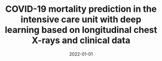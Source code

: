 ---
title: "COVID-19 mortality prediction in the intensive care unit with deep learning based on longitudinal chest X-rays and clinical data"
collection: publications
permalink: /publications/2022-covid
date: 2022-01-01
venue: 'European Radiology'
# paperurl: '/files/pdf/research/BayesPostEst.pdf'
# link: 'https://doi.org/10.21105/joss.01722'
citation: 'Cheng, Jianhong, Sollee, John, Hsieh, Celina, Yue, Hailin, Vandal, Nicholas, Shanahan, Justin, Choi, J.W., Tran, T.M., Halsey, Kasey, Iheanacho, Franklin, Warren, James, <b>Ahmed, Abdullah</b>, Eickhoff, Carsten. "COVID-19 mortality prediction in the intensive care unit with deep learning based on longitudinal chest X-rays and clinical data." <i>European radiology</i> 32, no.7 (2022): 4446-4456.'
---